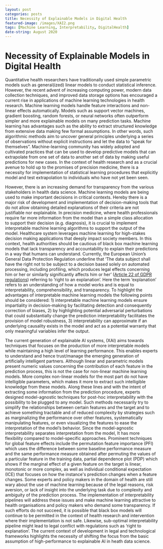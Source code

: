 ```yaml
---
layout: post
categories: posts
title: Necessity of Explainable Models in Digital Health  
featured-image: /images/XAI2.png
tags: [Machine Learning, Interpretability, DigitalHealth]
date-string: August 2020
---
```


# Necessity of Explainable Models in Digital Health
Quantitative health researchers have traditionally used simple parametric models such as general(ized) linear models to conduct statistical inference. However, the recent advent of increasing computing power, modern data collection techniques, and improved data storage options has encouraged a current rise in applications of machine learning technologies in health research. Machine learning models handle feature interactions and non-linear effects automatically. Models such as support vector machines, gradient boosting, random forests, or neural networks often outperform simpler and more explainable models on many prediction tasks. Machine learning has advantages such as the ability to extract structured knowledge from extensive data making few formal assumptions. In other words, such algorithmic methods aim to uncover general principles underlying a series of observations without explicit instructions and let the data to “speak for themselves”.  Machine-learning community has widely adopted and cultivated practices that can be used to develop predictive models that can extrapolate from one set of data to another set of data by making useful predictions for new cases. In the context of health research and as a crucial avenue to hold up to the promises of precision medicine, there is a necessity for implementation of statistical learning procedures that explicitly model and test extrapolation to individuals who have not yet been seen. 

However, there is an increasing demand for transparency from the various stakeholders in health data science. Machine learning models are being used to make important decisions in critical contexts. Hereby there is a major risk of development and implementation of decision-making tools that do not allow obtaining detailed explanations of their criteria are not justifiable nor explainable. In precision medicine, where health professionals require far more information from the model than a simple class allocation to support their decision (e.g. diagnosis), it is crucial to implement interpretable machine learning algorithms to support the output of the model. Healthcare system leverages machine learning for high-stakes decision making applications that deeply impact society members. In this context, health authorities should be cautious of black box machine learning models that lack transparency and accountability to explain their predictions in a way that humans can understand. Currently, the European Union’s General Data Protection Regulation underline that ‘The data subject shall have the right not to be subject to a decision based solely on automated processing, including profiling, which produces legal effects concerning him or her or similarly significantly affects him or her’ (<a href="http://www.privacy-regulation.eu/en/22.htm">Article 22 of GDPR regulations</a>) referring to ‘right to an explanation’. Here the term ‘explanation’ refers to an understanding of how a model works and is equal to interpretability, comprehensibility, and transparency. To highlight the advantages of interpretable machine learning models the following points should be considered: 1) interpretable machine learning models ensure impartiality in decision-making by facilitating detection and consequently correction of biases, 2) by highlighting potential adversarial perturbations that could substantially change the prediction interpretability facilitates the provision of model robustness, 3) interpretability can approximate if an underlying causality exists in the model and act as a potential warranty that only meaningful variables infer the output. 

The current generation of explainable AI systems, (XAI) aims towards techniques that focuses on the production of more interpretable models while maintaining a high level of learning performance. This enables experts to understand and hence trust/manage the emerging generation of artificially intelligent partners. Although linear and parametric models present numeric values concerning the contribution of each feature in the prediction process, this is not the case for non-linear machine learning models.  More complex non-linear models for the most part do not have intelligible parameters, which makes it more to extract such intelligible knowledge from these models.  Along these lines and with the intent of extracting some information from the prediction procedure, experts designed model-agnostic techniques for post-hoc interpretability with the possibility to be plugged to any model.  Such methods necessarily try to simplify the relationships between certain features and the target and to achieve something tractable and of reduced complexity by strategies such as marginalizing the performance over other features, systematically manipulating features, or even visualizing the features to ease the interpretation of the model’s behavior. Since the model-agnostic interpretability separates interpretation from the model, It has more flexibility compared to model-specific approaches.  Prominent techniques for global feature effects include the permutation feature importance (PFI) which uses the difference between some baseline performance measure and the same performance measure obtained after permuting the values of a particular feature in the training data, partial dependence plot (PDP) which shows if the marginal effect of a given feature on the target is linear, monotonic or more complex, as well as individual conditional expectation (ICE) that focuses on how the instance's prediction changes when a feature changes. 
Some experts and policy makers in the domain of health are still wary about the use of machine learning because of the legal reasons, risk aversion, or lack of insight into the underlying task due to complexity and ambiguity of the prediction process. The implementation of interpretability pipelines will address these issues and make machine learning attractive to health organisations and policy makers who demand some transparency. If such efforts do not succeed, it is possible that black box models will continue to be permitted in the context of health research and intervention where their implementation is not safe.  Likewise, sub-optimal interpretability pipeline might lead to legal conflict with regulations such as ‘right to explanation’.  The current context of development in legal and technological frameworks highlights the necessity of shifting the focus from the basic assumption of high-performance to explainable AI in heath data science. 
